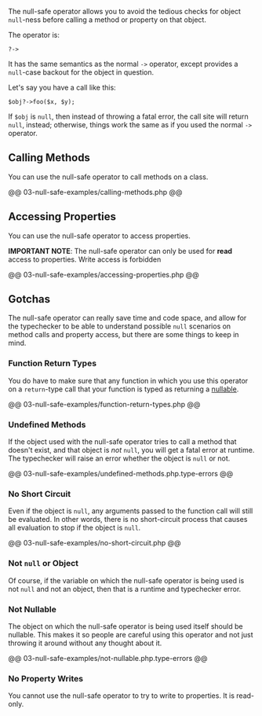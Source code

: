 The null-safe operator allows you to avoid the tedious checks for object `null`-ness before calling a method or property on that object. 

The operator is:

```
?->
```

It has the same semantics as the normal `->` operator, except provides a `null`-case backout for the object in question.

Let's say you have a call like this:

```
$obj?->foo($x, $y);
```

If `$obj` is `null`, then instead of throwing a fatal error, the call site will return `null`, instead; otherwise, things work the same as if you used the normal `->` operator.

## Calling Methods

You can use the null-safe operator to call methods on a class.

@@ 03-null-safe-examples/calling-methods.php @@

## Accessing Properties

You can use the null-safe operator to access properties.

**IMPORTANT NOTE**: The null-safe operator can only be used for **read** access to properties. Write access is forbidden

@@ 03-null-safe-examples/accessing-properties.php @@

## Gotchas

The null-safe operator can really save time and code space, and allow for the typechecker to be able to understand possible `null` scenarios on method calls and property access, but there are some things to keep in mind.

### Function Return Types

You do have to make sure that any function in which you use this operator on a `return`-type call that your function is typed as returning a [nullable](../01-types/02-type-system.md#Nullable).

@@ 03-null-safe-examples/function-return-types.php @@

### Undefined Methods

If the object used with the null-safe operator tries to call a method that doesn't exist, and that object is *not* `null`, you will get a fatal error at runtime. The typechecker will raise an error whether the object is `null` or not.

@@ 03-null-safe-examples/undefined-methods.php.type-errors @@

### No Short Circuit

Even if the object is `null`, any arguments passed to the function call will still be evaluated. In other words, there is no short-circuit process that causes all evaluation to stop if the object is `null`.

@@ 03-null-safe-examples/no-short-circuit.php @@

### Not `null` or Object

Of course, if the variable on which the null-safe operator is being used is not `null` and not an object, then that is a runtime and typechecker error.

### Not Nullable

The object on which the null-safe operator is being used itself should be nullable. This makes it so people are careful using this operator and not just throwing it around without any thought about it.

@@ 03-null-safe-examples/not-nullable.php.type-errors @@

### No Property Writes

You cannot use the null-safe operator to try to write to properties. It is read-only.
